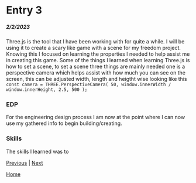 # Entry 3
##### 2/2/2023

Three.js is the tool that I have been working with for quite a while. I will be using it to create a scary like game with a scene for my freedom project. Knowing this I focused on learning the properties I needed to help assist me in creating this game. Some of the things I learned when learning Three.js is how to set a scene, to set a scene three things are mainly needed one is a perspective camera which helps assist with how much you can see on the screen, this can be adjusted width, length and heigtht wise looking like this `const camera = THREE.PerspectiveCamera( 50, window.innerWidth / window.innerHeight, 2.5, 500 );`

### EDP
For the engineering design process I am now at the point where I can now use my gathered info to begin building/creating.

### Skills
The skills I learned was to 


[Previous](entry02.md) | [Next](entry04.md)

[Home](../README.md)